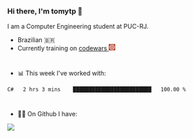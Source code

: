 ### Hi there, I'm tomytp 👋

I am a Computer Engineering student at PUC-RJ.
- Brazilian 🇧🇷
- Currently training on  <a href="https://www.codewars.com/" target="_blank"> codewars </a><img src="Images/codewars.svg" width="15"/>

#
- 📊 This week I've worked with:
<!--START_SECTION:waka-->
```text
C#   2 hrs 3 mins    █████████████████████████   100.00 % 
```
<!--END_SECTION:waka-->

#
- :man_technologist: On Github I have:

<img height="200em" src="https://github-readme-stats.vercel.app/api?username=tomytp&show_icons=true&hide_border=true&&count_private=true&include_all_commits=true&theme=material-palenight&hide_title=true" />  
